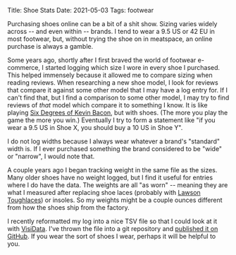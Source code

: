 Title: Shoe Stats
Date: 2021-05-03
Tags: footwear

Purchasing shoes online can be a bit of a shit show. Sizing varies widely across -- and even within -- brands. I tend to wear a 9.5 US or 42 EU in most footwear, but, without trying the shoe on in meatspace, an online purchase is always a gamble.

Some years ago, shortly after I first braved the world of footwear e-commerce, I started logging which size I wore in every shoe I purchased. This helped immensely because it allowed me to compare sizing when reading reviews. When researching a new shoe model, I look for reviews that compare it against some other model that I may have a log entry for. If I can't find that, but I find a comparison to some other model, I may try to find reviews of *that* model which compare it to something I know. It is like playing [Six Degrees of Kevin Bacon](https://en.wikipedia.org/wiki/Six_Degrees_of_Kevin_Bacon), but with shoes. (The more you play the game the more you win.) Eventually I try to form a statement like "if you wear a 9.5 US in Shoe X, you should buy a 10 US in Shoe Y". 

I do not log widths because I always wear whatever a brand's "standard" width is. If I ever purchased something the brand considered to be "wide" or "narrow", I would note that.

A couple years ago I began tracking weight in the same file as the sizes. Many older shoes have no weight logged, but I find it useful for entries where I do have the data. The weights are all "as worn" -- meaning they are what I measured after replacing shoe laces (probably with [Lawson Toughlaces](https://lawsonequipment.com/Technora-Toughlaces-p1080.html)) or insoles. So my weights might be a couple ounces different from how the shoes ship from the factory.

I recently reformatted my log into a nice TSV file so that I could look at it with [VisiData](https://www.visidata.org/). I've thrown the file into a git repository and [published it on GitHub](https://github.com/pigmonkey/shoe-stats). If you wear the sort of shoes I wear, perhaps it will be helpful to you.
